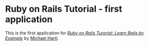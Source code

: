# Ruby on Rails Tutorial - first application

This is the first application for
[*Ruby on Rails Turorial: Learn Rails by Example*](http://railstutorial.org/)
by [Michael Hartl](http://michaelhartl.com/).

